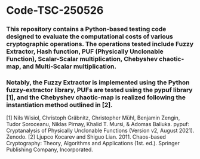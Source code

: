 # Code-TSC-250526

### This repository contains a Python-based testing code designed to evaluate the computational costs of various cryptographic operations. The operations tested include Fuzzy Extractor, Hash function, PUF (Physically Unclonable Function), Scalar-Scalar multiplication, Chebyshev chaotic-map, and Multi-Scalar multiplication. 

### Notably, the Fuzzy Extractor is implemented using the Python fuzzy-extractor library, PUFs are tested using the pypuf library [1], and the Chebyshev chaotic-map is realized following the instantiation method outlined in [2]. 

[1] Nils Wisiol, Christoph Gräbnitz, Christopher Mühl, Benjamin Zengin, Tudor Soroceanu, Niklas Pirnay, Khalid T. Mursi, & Adomas Baliuka. pypuf: Cryptanalysis of Physically Unclonable Functions (Version v2, August 2021). Zenodo. 
[2] Ljupco Kocarev and Shiguo Lian. 2011. Chaos-based Cryptography: Theory, Algorithms and Applications (1st. ed.). Springer Publishing Company, Incorporated.
